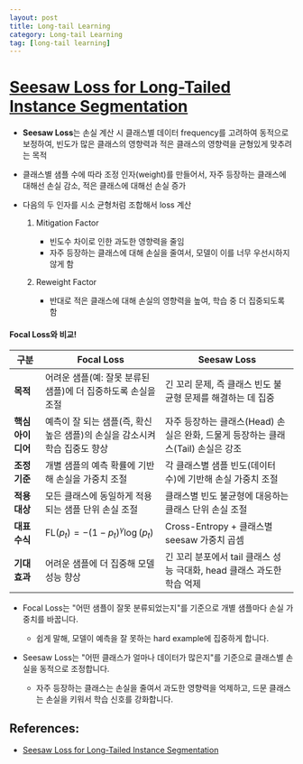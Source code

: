 ```yaml
---
layout: post
title: Long-tail Learning
category: Long-tail Learning
tag: [long-tail learning]
---
```


# [Seesaw Loss for Long-Tailed Instance Segmentation](https://arxiv.org/pdf/2008.10032)

* **Seesaw Loss**는 손실 계산 시 클래스별 데이터 frequency를 고려하여 동적으로 보정하여, 빈도가 많은 클래스의 영향력과 적은 클래스의 영향력을 균형있게 맞추려는 목적

* 클래스별 샘플 수에 따라 조정 인자(weight)를 만들어서, 자주 등장하는 클래스에 대해선 손실 감소, 적은 클래스에 대해선 손실 증가 

* 다음의 두 인자를 시소 균형처럼 조합해서 loss 계산

    1. Mitigation Factor
        * 빈도수 차이로 인한 과도한 영향력을 줄임
        * 자주 등장하는 클래스에 대해 손실을 줄여서, 모델이 이를 너무 우선시하지 않게 함

    2. Reweight Factor
        * 반대로 적은 클래스에 대해 손실의 영향력을 높여, 학습 중 더 집중되도록 함


#### **Focal Loss**와 비교!

| 구분          | Focal Loss                                     | Seesaw Loss                                         |
| ----------- | ---------------------------------------------- | --------------------------------------------------- |
| **목적**      | 어려운 샘플(예: 잘못 분류된 샘플)에 더 집중하도록 손실을 조절           | 긴 꼬리 문제, 즉 클래스 빈도 불균형 문제를 해결하는 데 집중                 |
| **핵심 아이디어** | 예측이 잘 되는 샘플(즉, 확신 높은 샘플)의 손실을 감소시켜 학습 집중도 향상   | 자주 등장하는 클래스(Head) 손실은 완화, 드물게 등장하는 클래스(Tail) 손실은 강조 |
| **조정 기준**   | 개별 샘플의 예측 확률에 기반해 손실을 가중치 조절                   | 각 클래스별 샘플 빈도(데이터 수)에 기반해 손실 가중치 조절                  |
| **적용 대상**   | 모든 클래스에 동일하게 적용되는 샘플 단위 손실 조절                  | 클래스별 빈도 불균형에 대응하는 클래스 단위 손실 조절                      |
| **대표 수식**   | $\text{FL}(p_t) = -(1 - p_t)^\gamma \log(p_t)$ | Cross-Entropy + 클래스별 seesaw 가중치 곱셈                  |
| **기대 효과**   | 어려운 샘플에 더 집중해 모델 성능 향상                         | 긴 꼬리 분포에서 tail 클래스 성능 극대화, head 클래스 과도한 학습 억제       |


* Focal Loss는 "어떤 샘플이 잘못 분류되었는지"를 기준으로 개별 샘플마다 손실 가중치를 바꿉니다.
    * 쉽게 말해, 모델이 예측을 잘 못하는 hard example에 집중하게 합니다.

* Seesaw Loss는 "어떤 클래스가 얼마나 데이터가 많은지"를 기준으로 클래스별 손실을 동적으로 조정합니다.
    * 자주 등장하는 클래스는 손실을 줄여서 과도한 영향력을 억제하고, 드문 클래스는 손실을 키워서 학습 신호를 강화합니다.

## References:
- [Seesaw Loss for Long-Tailed Instance Segmentation](https://arxiv.org/pdf/2008.10032)


